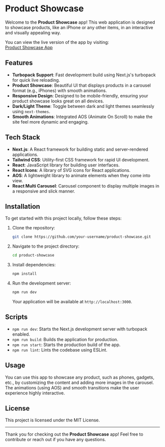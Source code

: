 # Product Showcase

Welcome to the **Product Showcase** app! This web application is designed to showcase products, like an iPhone or any other items, in an interactive and visually appealing way.

You can view the live version of the app by visiting:  
[Product Showcase App](https://product-showcase-app-abhik.vercel.app/)

## Features

- **Turbopack Support**: Fast development build using Next.js's turbopack for quick live reloading.
- **Product Showcase**: Beautiful UI that displays products in a carousel format (e.g., iPhones) with smooth animations.
- **Responsive Design**: Designed to be mobile-friendly, ensuring your product showcase looks great on all devices.
- **Dark/Light Theme**: Toggle between dark and light themes seamlessly using `next-themes`.
- **Smooth Animations**: Integrated AOS (Animate On Scroll) to make the site feel more dynamic and engaging.

## Tech Stack

- **Next.js**: A React framework for building static and server-rendered applications.
- **Tailwind CSS**: Utility-first CSS framework for rapid UI development.
- **React**: JavaScript library for building user interfaces.
- **React Icons**: A library of SVG icons for React applications.
- **AOS**: A lightweight library to animate elements when they come into view.
- **React Multi Carousel**: Carousel component to display multiple images in a responsive and slick manner.
  
## Installation

To get started with this project locally, follow these steps:

1. Clone the repository:

    ```bash
    git clone https://github.com/your-username/product-showcase.git
    ```

2. Navigate to the project directory:

    ```bash
    cd product-showcase
    ```

3. Install dependencies:

    ```bash
    npm install
    ```

4. Run the development server:

    ```bash
    npm run dev
    ```

    Your application will be available at `http://localhost:3000`.

## Scripts

- `npm run dev`: Starts the Next.js development server with turbopack enabled.
- `npm run build`: Builds the application for production.
- `npm run start`: Starts the production build of the app.
- `npm run lint`: Lints the codebase using ESLint.

## Usage

You can use this app to showcase any product, such as phones, gadgets, etc., by customizing the content and adding more images in the carousel. The animations (using AOS) and smooth transitions make the user experience highly interactive.

## License

This project is licensed under the MIT License.

---

Thank you for checking out the **Product Showcase** app! Feel free to contribute or reach out if you have any questions.
